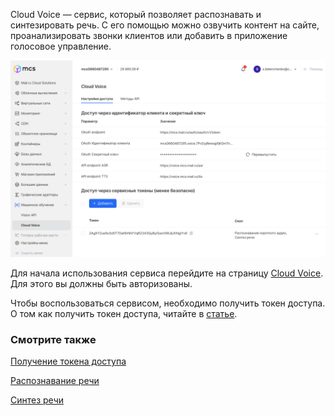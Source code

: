 Cloud Voice — сервис, который позволяет распознавать и синтезировать речь. С его помощью можно озвучить контент на сайте, проанализировать звонки клиентов или добавить в приложение голосовое управление.

![](./assets/1633092587841-voice-png)

Для начала использования сервиса перейдите на страницу [Cloud Voice](https://mcs.mail.ru/app/services/machinelearning/voice/methods/). Для этого вы должны быть авторизованы.

Чтобы воспользоваться сервисом, необходимо получить токен доступа. О том как получить токен доступа, читайте в [статье](../get-voice-token).

### Смотрите также

[Получение токена доступа](../get-voice-token)

[Распознавание речи](../speech-recognition)

[Синтез речи](../text-to-speech)
